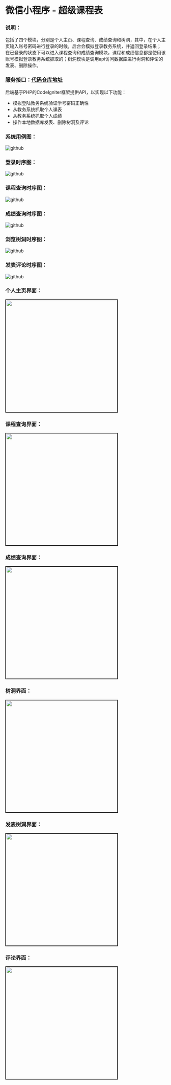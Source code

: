# 微信小程序 - 超级课程表
### 说明：
包括了四个模块，分别是个人主页、课程查询、成绩查询和树洞，其中，在个人主页输入账号密码进行登录的时候，后台会模拟登录教务系统，并返回登录结果；
在已登录的状态下可以进入课程查询和成绩查询模块，课程和成绩信息都是使用该账号模拟登录教务系统抓取的；树洞模块是调用api访问数据库进行树洞和评论的发表、删除操作。
### 服务接口：[代码仓库地址](https://github.com/fupengfei058/super_course_schedule_api)
后端基于PHP的CodeIgniter框架提供API，以实现以下功能：
* 模拟登陆教务系统验证学号密码正确性
* 从教务系统抓取个人课表
* 从教务系统抓取个人成绩
* 操作本地数据库发表、删除树洞及评论
### 系统用例图：
![github](https://github.com/fupengfei058/super_course_schedule/blob/master/png/use_case.png)
### 登录时序图：
![github](https://github.com/fupengfei058/super_course_schedule/blob/master/png/login.png)
### 课程查询时序图：
![github](https://github.com/fupengfei058/super_course_schedule/blob/master/png/course_query.png)
### 成绩查询时序图：
![github](https://github.com/fupengfei058/super_course_schedule/blob/master/png/score_query.png)
### 浏览树洞时序图：
![github](https://github.com/fupengfei058/super_course_schedule/blob/master/png/browse_tree_holes.png)
### 发表评论时序图：
![github](https://github.com/fupengfei058/super_course_schedule/blob/master/png/publish_comments.png)
<h3>个人主页界面：</h3>
<img src="https://github.com/fupengfei058/super_course_schedule/blob/master/png/personal_homepage.png" width="350px" border="2px">
<br>
<h3>课程查询界面：</h3>
<img src="https://github.com/fupengfei058/super_course_schedule/blob/master/png/curriculum_schedule.png" width="350px" border="2px">
<br>
<h3>成绩查询界面：</h3>
<img src="https://github.com/fupengfei058/super_course_schedule/blob/master/png/score_query_interface.png" width="350px" border="2px">
<br>
<h3>树洞界面：</h3>
<img src="https://github.com/fupengfei058/super_course_schedule/blob/master/png/tree_hole_interface.png" width="350px" border="2px">
<br>
<h3>发表树洞界面：</h3>
<img src="https://github.com/fupengfei058/super_course_schedule/blob/master/png/publish_tree_hole_interface.png" width="350px" border="2px">
<br>
<h3>评论界面：</h3>
<img src="https://github.com/fupengfei058/super_course_schedule/blob/master/png/comment_interface.png" width="350px" border="2px">
